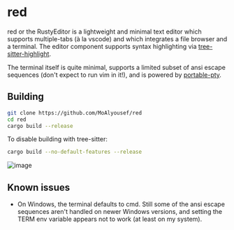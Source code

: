 # red

red or the RustyEditor is a lightweight and minimal text editor which supports multiple-tabs (à la vscode) and which integrates a file browser and a terminal. The editor component supports syntax highlighting via [tree-sitter-highlight](https://github.com/tree-sitter/tree-sitter/tree/master/highlight).

The terminal itself is quite minimal, supports a limited subset of ansi escape sequences (don't expect to run vim in it!), and is powered by [portable-pty](https://github.com/wez/wezterm/pty). 

## Building
```bash
git clone https://github.com/MoAlyousef/red
cd red
cargo build --release
```

To disable building with tree-sitter:
```bash
cargo build --no-default-features --release
```

![image](https://github.com/MoAlyousef/red/assets/37966791/c43a180f-d1db-4528-ace6-d3713dcda202)

## Known issues
- On Windows, the terminal defaults to cmd. Still some of the ansi escape sequences aren't handled on newer Windows versions, and setting the TERM env variable appears not to work (at least on my system).

